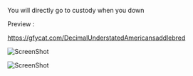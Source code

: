 You will directly go to custody when you down

Preview :

https://gfycat.com/DecimalUnderstatedAmericansaddlebred

![ScreenShot](http://i.imgur.com/w51QyDf.png)

![ScreenShot](http://i.imgur.com/ZqnRm4A.jpg)
